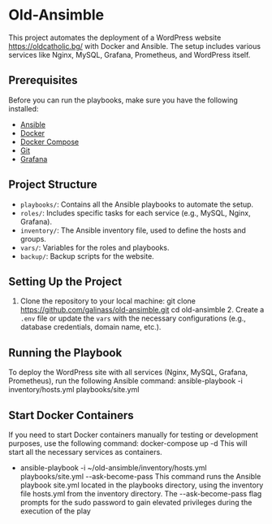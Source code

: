 # Old-Ansimble
This project automates the deployment of a WordPress website https://oldcatholic.bg/ with Docker and Ansible. The setup includes various services like Nginx, MySQL, Grafana, Prometheus, and WordPress itself.
## Prerequisites
Before you can run the playbooks, make sure you have the following installed:
- [Ansible](https://www.ansible.com/)
- [Docker](https://www.docker.com/)
- [Docker Compose](https://docs.docker.com/compose/)
- [Git](https://git-scm.com/)
- [Grafana](https://grafana.com/)
## Project Structure
- `playbooks/`: Contains all the Ansible playbooks to automate the setup.
- `roles/`: Includes specific tasks for each service (e.g., MySQL, Nginx, Grafana).
- `inventory/`: The Ansible inventory file, used to define the hosts and groups.
- `vars/`: Variables for the roles and playbooks.
- `backup/`: Backup scripts for the website.
## Setting Up the Project
1. Clone the repository to your local machine:
   git clone https://github.com/galinass/old-ansimble.git
   cd old-ansimble
   2. Create a `.env` file or update the `vars` with the necessary configurations (e.g., database credentials, domain name, etc.).
## Running the Playbook
To deploy the WordPress site with all services (Nginx, MySQL, Grafana, Prometheus), run the following Ansible command:
ansible-playbook -i inventory/hosts.yml playbooks/site.yml
## Start Docker Containers
If you need to start Docker containers manually for testing or development purposes, use the following command:
docker-compose up -d
This will start all the necessary services as containers.
- ansible-playbook -i ~/old-ansimble/inventory/hosts.yml playbooks/site.yml --ask-become-pass
This command runs the Ansible playbook site.yml located in the playbooks directory, using the inventory file hosts.yml from the inventory directory. The --ask-become-pass flag prompts for the sudo password to gain elevated privileges during the execution of the play
